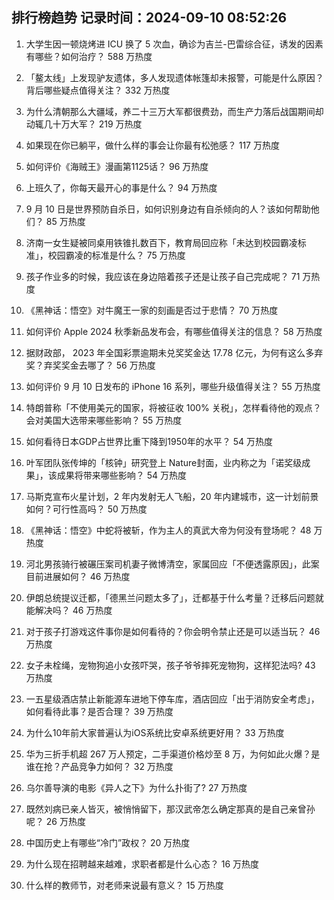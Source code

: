 
## 排行榜趋势 记录时间：2024-09-10 08:52:26
  
  1. 大学生因一顿烧烤进 ICU 换了 5 次血，确诊为吉兰-巴雷综合征，诱发的因素有哪些？如何治疗？ 588 万热度
    
  2. 「鳌太线」上发现驴友遗体，多人发现遗体帐篷却未报警，可能是什么原因？背后哪些疑点值得关注？ 332 万热度
    
  3. 为什么清朝那么大疆域，养二十三万大军都很费劲，而生产力落后战国期间却动辄几十万大军？ 219 万热度
    
  4. 如果现在你已躺平，做什么样的事会让你最有松弛感？ 117 万热度
    
  5. 如何评价《海贼王》漫画第1125话？ 96 万热度
    
  6. 上班久了，你每天最开心的事是什么？ 94 万热度
    
  7. 9 月 10 日是世界预防自杀日，如何识别身边有自杀倾向的人？该如何帮助他们？ 85 万热度
    
  8. 济南一女生疑被同桌用铁锥扎数百下，教育局回应称「未达到校园霸凌标准」，校园霸凌的标准是什么？ 75 万热度
    
  9. 孩子作业多的时候，我应该在身边陪着孩子还是让孩子自己完成呢？ 71 万热度
    
  10. 《黑神话：悟空》对牛魔王一家的刻画是否过于悲情？ 70 万热度
    
  11. 如何评价 Apple 2024 秋季新品发布会，有哪些值得关注的信息？ 58 万热度
    
  12. 据财政部， 2023 年全国彩票逾期未兑奖奖金达 17.78 亿元，为何有这么多弃奖？弃奖奖金去哪了？ 56 万热度
    
  13. 如何评价 9 月 10 日发布的 iPhone 16  系列，哪些升级值得关注？ 55 万热度
    
  14. 特朗普称「不使用美元的国家，将被征收 100% 关税」，怎样看待他的观点？会对美国大选带来哪些影响？ 55 万热度
    
  15. 如何看待日本GDP占世界比重下降到1950年的水平？ 54 万热度
    
  16. 叶军团队张传坤的「核钟」研究登上 Nature封面，业内称之为「诺奖级成果」，该成果将带来哪些影响？ 54 万热度
    
  17. 马斯克宣布火星计划，2 年内发射无人飞船，20 年内建城市，这一计划前景如何？可行性高吗？ 50 万热度
    
  18. 《黑神话：悟空》中蛇将被斩，作为主人的真武大帝为何没有登场呢？ 48 万热度
    
  19. 河北男孩骑行被碾压案司机妻子微博清空，家属回应「不便透露原因」，此案目前进展如何？ 46 万热度
    
  20. 伊朗总统提议迁都，「德黑兰问题太多了」，迁都基于什么考量？迁移后问题就能解决吗？ 46 万热度
    
  21. 对于孩子打游戏这件事你是如何看待的？你会明令禁止还是可以适当玩？ 46 万热度
    
  22. 女子未栓绳，宠物狗追小女孩吓哭，孩子爷爷摔死宠物狗，这样犯法吗? 43 万热度
    
  23. 一五星级酒店禁止新能源车进地下停车库，酒店回应「出于消防安全考虑」，如何看待此事？是否合理？ 39 万热度
    
  24. 为什么10年前大家普遍认为iOS系统比安卓系统更好用？ 33 万热度
    
  25. 华为三折手机超 267 万人预定，二手渠道价格炒至 8 万，为何如此火爆？是谁在抢？产品竞争力如何？ 32 万热度
    
  26. 乌尔善导演的电影《异人之下》为什么扑街了? 27 万热度
    
  27. 既然刘病已亲人皆灭，被悄悄留下，那汉武帝怎么确定那真的是自己亲曾孙呢？ 26 万热度
    
  28. 中国历史上有哪些“冷门”政权？ 20 万热度
    
  29. 为什么现在招聘越来越难，求职者都是什么心态？ 16 万热度
    
  30. 什么样的教师节，对老师来说最有意义？ 15 万热度
    